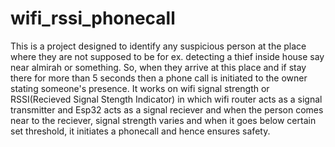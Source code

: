 # wifi_rssi_phonecall
This is a project designed to identify any suspicious person at the place where they are not supposed to be for ex. detecting a thief inside house say near almirah or something. So, when they arrive at this place and if stay there for more than 5 seconds then a phone call is initiated to the owner stating someone's presence.
It works on wifi signal strength or RSSI(Recieved Signal Stength Indicator) in which wifi router acts as a signal transmitter and Esp32 acts as a signal reciever and when the person comes near to the reciever, signal strength varies and when it goes below certain set threshold, it initiates a phonecall and hence ensures safety.
